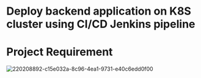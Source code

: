 # Deploy backend application on K8S cluster using CI/CD Jenkins pipeline
# Project Requirement 
![220208892-c15e032a-8c96-4ea1-9731-e40c6edd0f00](https://github.com/MohamedSamy74/infra-repo-iti-final-project/assets/44952687/58977aef-9350-46a2-9f1f-afc1d1573279)
